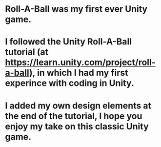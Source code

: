 # Roll-A-Ball was my first ever Unity game.  
# I followed the Unity Roll-A-Ball tutorial (at https://learn.unity.com/project/roll-a-ball), in which I had my first experince with coding in Unity.
# I added my own design elements at the end of the tutorial, I hope you enjoy my take on this classic Unity game.
